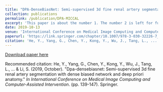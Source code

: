```yaml
---
title: "DPA-DenseBiasNet: Semi-supervised 3d fine renal artery segmentation with dense biased network and deep priori anatomy"
collection: publications
permalink: /publication/DPA-MICCAL
excerpt: 'This paper is about the number 1. The number 2 is left for future work.'
date: 2019-10-13
venue: 'International Conference on Medical Image Computing and Computer-Assisted Intervention'
paperurl: 'https://link.springer.com/chapter/10.1007/978-3-030-32226-7_16'
citation: 'He, Y., Yang, G., Chen, Y., Kong, Y., Wu, J., Tang, L., ... & Li, S. (2019, October). &quot;Dpa-densebiasnet: Semi-supervised 3d fine renal artery segmentation with dense biased network and deep priori anatomy.&quot; <i>In International Conference on Medical Image Computing and Computer-Assisted Intervention</i>. (pp. 139-147). Springer.'
---
```


[Download paper here](http://hyt.github.io/files/DPA_MICCAI.pdf)

Recommended citation: He, Y., Yang, G., Chen, Y., Kong, Y., Wu, J., Tang, L., ... & Li, S. (2019, October). &quot;Dpa-densebiasnet: Semi-supervised 3d fine renal artery segmentation with dense biased network and deep priori anatomy.&quot; <i>In International Conference on Medical Image Computing and Computer-Assisted Intervention</i>. (pp. 139-147). Springer.
